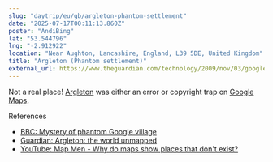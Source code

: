 ```yaml
---
slug: "daytrip/eu/gb/argleton-phantom-settlement"
date: "2025-07-17T00:11:13.860Z"
poster: "AndiBing"
lat: "53.544796"
lng: "-2.912922"
location: "Near Aughton, Lancashire, England, L39 5DE, United Kingdom"
title: "Argleton (Phantom settlement)"
external_url: https://www.theguardian.com/technology/2009/nov/03/google
---
```

Not a real place! [Argleton](https://en.wikipedia.org/wiki/Argleton) was either an error or copyright trap on [Google Maps](https://en.wikipedia.org/wiki/Google_Maps).

References
- [BBC: Mystery of phantom Google village](http://news.bbc.co.uk/local/liverpool/hi/people_and_places/newsid_8339000/8339873.stm)
- [Guardian: Argleton: the world unmapped](https://www.theguardian.com/commentisfree/2009/nov/30/argleton-google-earth-maps-streetview)
- [YouTube: Map Men - Why do maps show places that don't exist?](https://youtu.be/DeiATy-FfjI?t=219)



